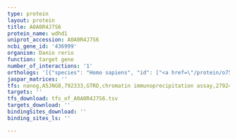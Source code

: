 ```yaml
---
type: protein
layout: protein
title: A0A0R4J7S6
protein_name: wdhd1
uniprot_accession: A0A0R4J7S6
ncbi_gene_id: '436999'
organism: Danio rerio
function: target gene
number_of_interactions: '1'
orthologs: '[{"species": "Homo sapiens", "id": ["<a href=\"/protein/o75717\">O75717</a>"]}, {"species": "Mus musculus", "id": ["<a href=\"/protein/p59328\">P59328</a>"]}, {"species": "Rattus norvegicus", "id": ["<a href=\"/protein/d3zn63\">D3ZN63</a>"]}, {"species": "Drosophila melanogaster", "id": ["<a href=\"/protein/q494k2\">Q494K2</a>"]}, {"species": "Caenorhabditis elegans", "id": ["<a href=\"/protein/q19520\">Q19520</a>"]}, {"species": "Saccharomyces cerevisiae", "id": ["<a href=\"/protein/q01454\">Q01454</a>"]}]'
jaspar_matrices: ''
tfs: nanog,A5JNG8,792333,GTRD,chromatin immunoprecipitation assay,27924024%5Buid%5D,No
targets: ''
tfs_download: tfs_of_A0A0R4J7S6.tsv
targets_download: ''
bindingSites_download: ''
binding_sites_ls: ''

---
```

